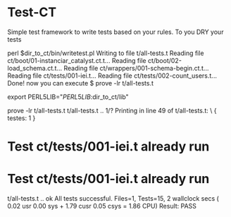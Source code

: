 Test-CT
=======

Simple test framework to write tests based on your rules. To you DRY your tests

perl $dir_to_ct/bin/writetest.pl
Writing to file t/all-tests.t
Reading file ct/boot/01-instanciar_catalyst.ct.t...
Reading file ct/boot/02-load_schema.ct.t...
Reading file ct/wrappers/001-schema-begin.ct.t...
Reading file ct/tests/001-iei.t...
Reading file ct/tests/002-count_users.t...
Done! now you can execute $ prove -lr t/all-tests.t


export PERL5LIB="$PERL5LIB:$dir_to_ct/lib"

prove -lr t/all-tests.t
t/all-tests.t .. 1/? Printing in line 49 of t/all-tests.t:
\ {
    testes:  1
}
# Test ct/tests/001-iei.t already run
# Test ct/tests/001-iei.t already run
t/all-tests.t .. ok
All tests successful.
Files=1, Tests=15,  2 wallclock secs ( 0.02 usr  0.00 sys +  1.79 cusr  0.05 csys =  1.86 CPU)
Result: PASS
